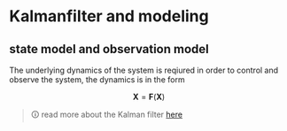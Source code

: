 # Kalmanfilter and modeling


## state model and observation model

The underlying dynamics of the system is reqiured in order to control and observe the system,
the dynamics is in the form

$$ \mathbf{X} = \mathbf{F}(\mathbf{X}) $$ 





> 🛈  read more about the Kalman filter [here](../wiki/kalman-filter.md)

